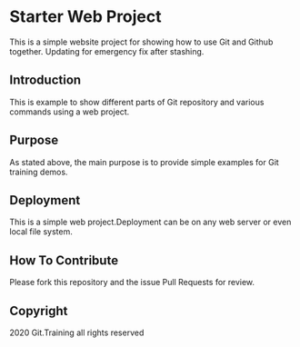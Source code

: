 # Starter Web Project

This is a simple website project for 
showing how to use Git and Github together. Updating for emergency fix after stashing.

## Introduction

This is example to show different parts of Git 
repository and various commands using a web project.

## Purpose

As stated above, the main purpose is to provide 
simple examples for Git training demos.

## Deployment

This is a simple web project.Deployment can be on 
any web server or even local file system.  

## How To Contribute

Please fork this repository and the issue Pull Requests for review.

## Copyright

2020 Git.Training all rights reserved
